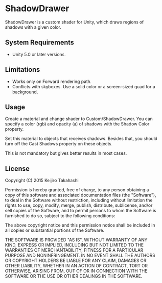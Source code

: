 ShadowDrawer
============

ShadowDrawer is a custom shader for Unity, which draws regions of shadows with a given color.

System Requirements
-------------------

- Unity 5.0 or later versions.

Limitations
-----------

- Works only on Forward rendering path.
- Conflicts with skyboxes. Use a solid color or a screen-sized quad for a background.

Usage
-----

Create a material and change shader to Custom/ShadowDrawer. You can specify a color (rgb) and opacity (a) of shadows with the Shadow Color property. 

Set this material to objects that receives shadows. Besides that, you should turn off the Cast Shadows property on these objects.

This is not mandatory but gives better results in most cases.

License
-------

Copyright (C) 2015 Keijiro Takahashi

Permission is hereby granted, free of charge, to any person obtaining a copy of
this software and associated documentation files (the "Software"), to deal in
the Software without restriction, including without limitation the rights to
use, copy, modify, merge, publish, distribute, sublicense, and/or sell copies of
the Software, and to permit persons to whom the Software is furnished to do so,
subject to the following conditions:

The above copyright notice and this permission notice shall be included in all
copies or substantial portions of the Software.

THE SOFTWARE IS PROVIDED "AS IS", WITHOUT WARRANTY OF ANY KIND, EXPRESS OR
IMPLIED, INCLUDING BUT NOT LIMITED TO THE WARRANTIES OF MERCHANTABILITY, FITNESS
FOR A PARTICULAR PURPOSE AND NONINFRINGEMENT. IN NO EVENT SHALL THE AUTHORS OR
COPYRIGHT HOLDERS BE LIABLE FOR ANY CLAIM, DAMAGES OR OTHER LIABILITY, WHETHER
IN AN ACTION OF CONTRACT, TORT OR OTHERWISE, ARISING FROM, OUT OF OR IN
CONNECTION WITH THE SOFTWARE OR THE USE OR OTHER DEALINGS IN THE SOFTWARE.
